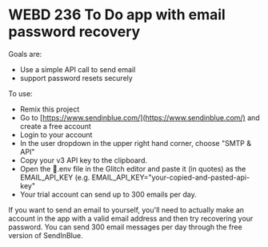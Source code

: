 # WEBD 236 To Do app with email password recovery

Goals are:
  - Use a simple API call to send email
  - support password resets securely 

To use:
  - Remix this project
  - Go to [https://www.sendinblue.com/](https://www.sendinblue.com/) and create a free account
  - Login to your account
  - In the user dropdown in the upper right hand corner, choose "SMTP & API"
  - Copy your v3 API key to the clipboard.
  - Open the 🔑.env file in the Glitch editor and paste it (in quotes) as the EMAIL_API_KEY (e.g. EMAIL_API_KEY="your-copied-and-pasted-api-key"
  - Your trial account can send up to 300 emails per day.
  
If you want to send an email to yourself, you'll need to actually make an account in the app with a valid email address and then try recovering your password. You can send 300 email messages per day through the free version of SendInBlue.